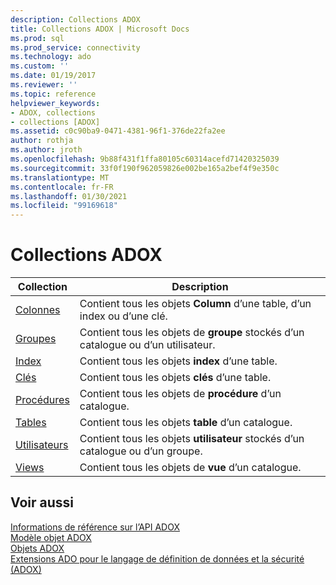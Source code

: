 ```yaml
---
description: Collections ADOX
title: Collections ADOX | Microsoft Docs
ms.prod: sql
ms.prod_service: connectivity
ms.technology: ado
ms.custom: ''
ms.date: 01/19/2017
ms.reviewer: ''
ms.topic: reference
helpviewer_keywords:
- ADOX, collections
- collections [ADOX]
ms.assetid: c0c90ba9-0471-4381-96f1-376de22fa2ee
author: rothja
ms.author: jroth
ms.openlocfilehash: 9b88f431f1ffa80105c60314acefd71420325039
ms.sourcegitcommit: 33f0f190f962059826e002be165a2bef4f9e350c
ms.translationtype: MT
ms.contentlocale: fr-FR
ms.lasthandoff: 01/30/2021
ms.locfileid: "99169618"
---
```

# <a name="adox-collections"></a>Collections ADOX

|Collection|Description|  
|-|-|  
|[Colonnes](./columns-collection-adox.md)|Contient tous les objets **Column** d’une table, d’un index ou d’une clé.|  
|[Groupes](./groups-collection-adox.md)|Contient tous les objets de **groupe** stockés d’un catalogue ou d’un utilisateur.|  
|[Index](./indexes-collection-adox.md)|Contient tous les objets **index** d’une table.|  
|[Clés](./keys-collection-adox.md)|Contient tous les objets **clés** d’une table.|  
|[Procédures](./procedures-collection-adox.md)|Contient tous les objets de **procédure** d’un catalogue.|  
|[Tables](./tables-collection-adox.md)|Contient tous les objets **table** d’un catalogue.|  
|[Utilisateurs](./users-collection-adox.md)|Contient tous les objets **utilisateur** stockés d’un catalogue ou d’un groupe.|  
|[Views](./views-collection-adox.md)|Contient tous les objets de **vue** d’un catalogue.|  
  
## <a name="see-also"></a>Voir aussi  
 [Informations de référence sur l’API ADOX](./adox-object-model.md)   
 [Modèle objet ADOX](./adox-object-model.md)   
 [Objets ADOX](./adox-objects.md)   
 [Extensions ADO pour le langage de définition de données et la sécurité (ADOX)](../../guide/extensions/ado-extensions-for-data-definition-language-and-security-adox.md)